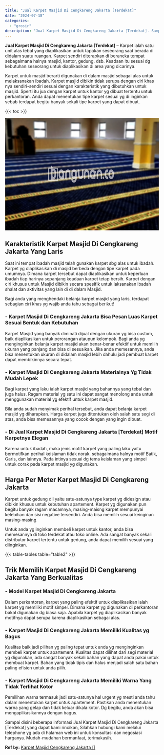 ```yaml
---
title: "Jual Karpet Masjid Di Cengkareng Jakarta [Terdekat]"
date: "2024-07-18"
categories: 
  - "grosir"
description: "Jual Karpet Masjid Di Cengkareng Jakarta [Terdekat]. Sampai disini beberapa informasi Jual Karpet Masjid Di Cengkareng Jakarta [Terdekat] yang dapat kami r..."
---
```


**Jual Karpet Masjid Di Cengkareng Jakarta \[Terdekat\]** – Karpet ialah satu unit alas tebal yang diaplikasikan untuk tapakan seseorang saat berada di didalam suatu ruangan. Karpet sendiri diterapkan di beraneka tempat sebagaimana halnya masjid, kantor, gedung, dsb. Keadaan itu sesuai dg kebutuhan seseorang untuk diaplikasikan di area yang dicarinya.

Karpet untuk masjid berarti digunakan di dalam masjid sebagai alas untuk melaksanakan ibadah. Karpet masjid dibikin tidak serupa dengan ciri khas nya sendiri-sendiri sesuai dengan karakteristik yang dibutuhkan untuk masjid. Sperti itu jua dengan karpet untuk kantor yg dibuat tertentu untuk perkantoran. Anda dapat menentukan tipe karpet sesuai yg di inginkan sebab terdapat begitu banyak sekali tipe karpet yang dapat dibuat.

{{< toc >}}

![Jual Karpet Masjid Di Cengkareng Jakarta [Terdekat]](/images/grosir-karpet-murah-33.png)

## Karakteristik Karpet Masjid Di Cengkareng Jakarta Yang Laris

Saat ini tempat ibadah masjid telah gunakan karpet sbg alas untuk ibadah. Karpet yg diaplikasikan di masjid berbeda dengan tipe karpet pada umumnya. Dimana karpet tersebut dapat diaplikasikan untuk keperluan ibadah tiap harinya sepanjang keadaan karpet tetap bersih. Karpet dengan ciri khusus untuk Masjid dibikin secara spesifik untuk laksanakan ibadah shalat dan aktivitas yang lain di di dalam Masjid.

Bagi anda yang menghendaki belanja karpet masjid yang laris, terdapat sebagian ciri khas yg wajib anda tahu sebagai berikut!

### \- Karpet Masjid Di Cengkareng Jakarta Bisa Pesan Luas Karpet Sesuai Bentuk dan Kebutuhan

Karpet Masjid yang banyak diminati dijual dengan ukuran yg bisa custom, baik diaplikasikan untuk perorangan ataupun kelompok. Bagi anda yg menginginkan belanja karpet masjid akan benar-benar efektif untuk memliih ukuran yang panjang dan bisa di sesuaikan. Jika anda memesannya, anda bisa menentukan ukuran di didalam masjid lebih dahulu jadi pembuat karpet dapat membikinnya secara tepat.

### \- Karpet Masjid Di Cengkareng Jakarta Materialnya Yg Tidak Mudah Lepek

Bagi karpet yang laku ialah karpet masjid yang bahannya yang tebal dan juga halus. Ragam material yg satu ini dapat sangat menolong anda untuk menggunakan material yg efektif untuk karpet masjid.

Bila anda sudah menyimak perihal tersebut, anda dapat belanja karpet masjid yg diharapkan. Harga karpet juga ditentukan oleh salah satu segi di atas, anda bisa memesannya yang cocok dengan yang ingin dibuat.

### \- Di Jual Karpet Masjid Di Cengkareng Jakarta \[Terdekat\] Motif Karpetnya Elegan

Karena untuk ibadah, maka jenis motif karpet yang paling laku yaitu bermotifkan perihal keislaman tidak norak. sebagaimana halnya motif Batik, Garis, dan lainnya. Pada intinya sesuai dg tema keislaman yang simpel untuk corak pada karpet masjid yg digunakan.

## Harga Per Meter Karpet Masjid Di Cengkareng Jakarta

Karpet untuk gedung dll yaitu satu-satunya type karpet yg didesign atau dibikin khusus untuk kebutuhan apartement. Karpet yg digunakan pun begitu banyak ragam macamnya, masing-maisng karpet mempunyai kelebihan dan sisi negative tersendiri. Anda bisa memilih sesuai keinginan masing-masing.

Untuk anda yg inginkan membeli karpet untuk kantor, anda bisa memesannya di toko terdekat atau toko online. Ada sangat banyak sekali distributor karpet tertentu untuk gedung, anda dapat memilih sesuai yang diinginkan.

{{< table-tables table="table2" >}}

## Trik Memilih Karpet Masjid Di Cengkareng Jakarta Yang Berkualitas

### \- Model Karpet Masjid Di Cengkareng Jakarta

Dalam perkantoran, karpet yang paling efektif untuk diaplikasikan ialah karpet yg memiliki motif simpel. Dimana karpet yg digunakan di perkantoran bakal digunakan dg biasa saja. Apabila karpet yg diaplikasikan banyak motifnya dapat serupa karena diaplikasikan sebagai alas.

### \- Karpet Masjid Di Cengkareng Jakarta Memiliki Kualitas yg Bagus

Kualitas baik jadi pilihan yg paling tepat untuk anda yg menginginkan membeli karpet untuk apartement. Kualitas dapat dilihat dari segi material yg digunakan, ada sangat banyak sekali bahan yang dapat anda pakai untuk membuat karpet. Bahan yang tidak tipis dan halus menjadi salah satu bahan paling efisien untuk anda pilih.

### \- Karpet Masjid Di Cengkareng Jakarta Memiliki Warna Yang Tidak Terlihat Kotor

Pemilihan warna termasuk jadi satu-satunya hal urgent yg mesti anda tahu dalam menentukan karpet untuk apartement. Pastikan anda menentukan warna yang gelap dan tidak keluar dikala kotor. Dg begitu, anda akan bisa mengaplikasikannya dengan bagus.

Sampai disini beberapa informasi Jual Karpet Masjid Di Cengkareng Jakarta \[Terdekat\] yang dapat kami rincikan, Silahkan hubungi kami melalui telephone yg ada di halaman web ini untuk konsultasi dan negosiasi harganya. Mudah-mudahan bermanfaat, terimakasih.

**Ref by:**  [Karpet Masjid Cengkareng Jakarta []](https://id.wikipedia.org/wiki/Karpet)
